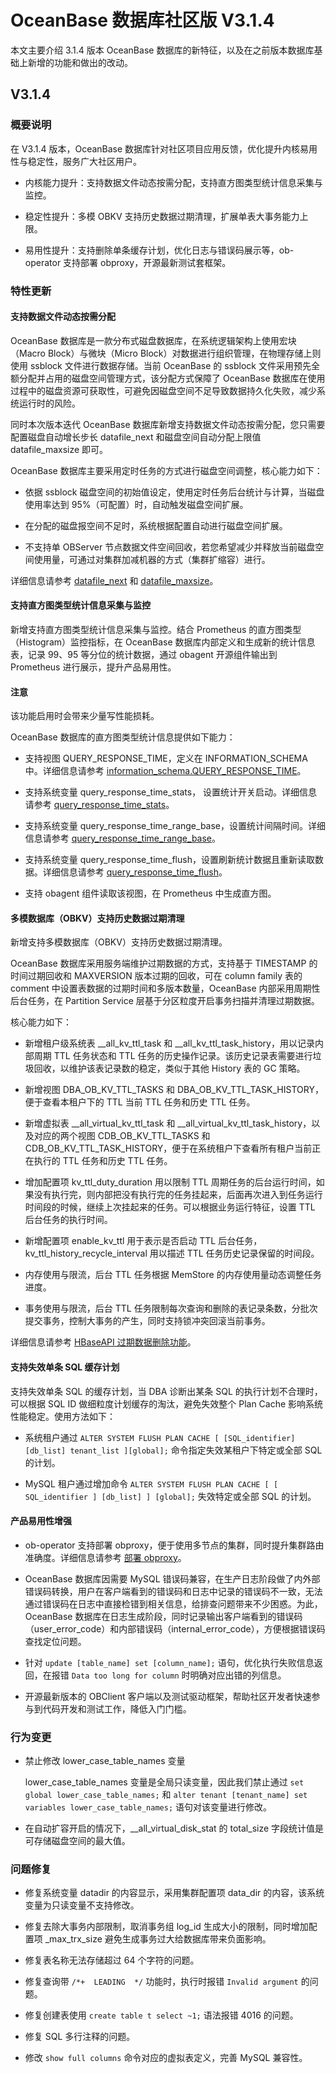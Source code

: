 # OceanBase 数据库社区版 V3.1.4

本文主要介绍 3.1.4 版本 OceanBase 数据库的新特征，以及在之前版本数据库基础上新增的功能和做出的改动。

## V3.1.4

### 概要说明

在 V3.1.4 版本，OceanBase 数据库针对社区项目应用反馈，优化提升内核易用性与稳定性，服务广大社区用户。

* 内核能力提升：支持数据文件动态按需分配，支持直方图类型统计信息采集与监控。

* 稳定性提升：多模 OBKV 支持历史数据过期清理，扩展单表大事务能力上限。

* 易用性提升：支持删除单条缓存计划，优化日志与错误码展示等，ob-operator 支持部署 obproxy，开源最新测试套框架。

### 特性更新

#### 支持数据文件动态按需分配

OceanBase 数据库是一款分布式磁盘数据库，在系统逻辑架构上使用宏块（Macro Block）与微块（Micro Block）对数据进行组织管理，在物理存储上则使用 ssblock 文件进行数据存储。当前 OceanBase 的 ssblock 文件采用预先全额分配并占用的磁盘空间管理方式，该分配方式保障了 OceanBase 数据库在使用过程中的磁盘资源可获取性，可避免因磁盘空间不足导致数据持久化失败，减少系统运行时的风险。

同时本次版本迭代 OceanBase 数据库新增支持数据文件动态按需分配，您只需要配置磁盘自动增长步长 datafile_next 和磁盘空间自动分配上限值 datafile_maxsize 即可。

OceanBase 数据库主要采用定时任务的方式进行磁盘空间调整，核心能力如下：

* 依据 ssblock 磁盘空间的初始值设定，使用定时任务后台统计与计算，当磁盘使用率达到 95%（可配置）时，自动触发磁盘空间扩展。

* 在分配的磁盘报空间不足时，系统根据配置自动进行磁盘空间扩展。

* 不支持单 OBServer 节点数据文件空间回收，若您希望减少并释放当前磁盘空间使用量，可通过对集群加减机器的方式（集群扩缩容）进行。

详细信息请参考 [datafile_next](https://www.oceanbase.com/docs/community-observer-cn-10000000000449772) 和 [datafile_maxsize](https://www.oceanbase.com/docs/community-observer-cn-10000000000449771)。

#### 支持直方图类型统计信息采集与监控

新增支持直方图类型统计信息采集与监控。结合 Prometheus 的直方图类型（Histogram）监控指标，在 OceanBase 数据库内部定义和生成新的统计信息表，记录 99、95 等分位的统计数据，通过 obagent 开源组件输出到 Prometheus 进行展示，提升产品易用性。

  <main id="notice" type='notice'>
    <h4>注意</h4>
    <p>该功能启用时会带来少量写性能损耗。</p>
  </main>

OceanBase 数据库的直方图类型统计信息提供如下能力：

* 支持视图 QUERY_RESPONSE_TIME，定义在 INFORMATION_SCHEMA 中。详细信息请参考 [information_schema.QUERY_RESPONSE_TIME](https://www.oceanbase.com/docs/community-observer-cn-10000000000450545)。

* 支持系统变量 query_response_time_stats， 设置统计开关启动。详细信息请参考 [query_response_time_stats](https://www.oceanbase.com/docs/community-observer-cn-10000000000449978)。

* 支持系统变量 query_response_time_range_base，设置统计间隔时间。详细信息请参考 [query_response_time_range_base](https://www.oceanbase.com/docs/community-observer-cn-10000000000449977)。

* 支持系统变量 query_response_time_flush，设置刷新统计数据且重新读取数据。详细信息请参考 [query_response_time_flush](https://www.oceanbase.com/docs/community-observer-cn-10000000000449976)。

* 支持 obagent 组件读取该视图，在 Prometheus 中生成直方图。

#### 多模数据库（OBKV）支持历史数据过期清理

新增支持多模数据库（OBKV）支持历史数据过期清理。

OceanBase 数据库采用服务端维护过期数据的方式，支持基于 TIMESTAMP 的时间过期回收和 MAXVERSION 版本过期的回收，可在 column family 表的 comment 中设置表数据的过期时间和多版本数量，OceanBase 内部采用周期性后台任务，在 Partition Service 层基于分区粒度开启事务扫描并清理过期数据。

核心能力如下：

* 新增租户级系统表 __all_kv_ttl_task 和 __all_kv_ttl_task_history，用以记录内部周期 TTL 任务状态和 TTL 任务的历史操作记录。该历史记录表需要进行垃圾回收，以维护该表记录数的稳定，类似于其他 History 表的 GC 策略。

* 新增视图 DBA_OB_KV_TTL_TASKS 和 DBA_OB_KV_TTL_TASK_HISTORY，便于查看本租户下的 TTL 当前 TTL 任务和历史 TTL 任务。

* 新增虚拟表 __all_virtual_kv_ttl_task 和 __all_virtual_kv_ttl_task_history，以及对应的两个视图 CDB_OB_KV_TTL_TASKS 和 CDB_OB_KV_TTL_TASK_HISTORY，便于在系统租户下查看所有租户当前正在执行的 TTL 任务和历史 TTL 任务。

* 增加配置项 kv_ttl_duty_duration 用以限制 TTL 周期任务的后台运行时间，如果没有执行完，则内部把没有执行完的任务挂起来，后面再次进入到任务运行时间段的时候，继续上次挂起来的任务。可以根据业务运行特征，设置 TTL 后台任务的执行时间。

* 新增配置项 enable_kv_ttl 用于表示是否启动 TTL 后台任务，kv_ttl_history_recycle_interval 用以描述 TTL 任务历史记录保留的时间段。

* 内存使用与限流，后台 TTL 任务根据 MemStore 的内存使用量动态调整任务进度。

* 事务使用与限流，后台 TTL 任务限制每次查询和删除的表记录条数，分批次提交事务，控制大事务的产生，同时支持锁冲突回滚当前事务。

详细信息请参考 [HBaseAPI 过期数据删除功能](https://www.oceanbase.com/docs/community-observer-cn-10000000000449593)。

#### 支持失效单条 SQL 缓存计划

支持失效单条 SQL 的缓存计划，当 DBA 诊断出某条 SQL 的执行计划不合理时，可以根据 SQL ID 做细粒度计划缓存的淘汰，避免失效整个 Plan Cache 影响系统性能稳定。使用方法如下：

* 系统租户通过 `ALTER SYSTEM FLUSH PLAN CACHE [ [SQL_identifier] [db_list] tenant_list ][global];` 命令指定失效某租户下特定或全部 SQL 的计划。

* MySQL 租户通过增加命令 `ALTER SYSTEM FLUSH PLAN CACHE [ [ SQL_identifier ] [db_list] ] [global];` 失效特定或全部 SQL 的计划。

#### 产品易用性增强

* ob-operator 支持部署 obproxy，便于使用多节点的集群，同时提升集群路由准确度。详细信息请参考 [部署 obproxy](https://www.oceanbase.com/docs/community-observer-cn-10000000000449661)。

* OceanBase 数据库因需要 MySQL 错误码兼容，在生产日志阶段做了内外部错误码转换，用户在客户端看到的错误码和日志中记录的错误码不一致，无法通过错误码在日志中直接检错到相关信息，给排查问题带来不少困惑。为此，OceanBase 数据库在日志生成阶段，同时记录输出客户端看到的错误码（user_error_code）和内部错误码（internal_error_code），方便根据错误码查找定位问题。

* 针对 `update [table_name] set [column_name];` 语句，优化执行失败信息返回，在报错 `Data too long for column` 时明确对应出错的列信息。

* 开源最新版本的 OBClient 客户端以及测试驱动框架，帮助社区开发者快速参与到代码开发和测试工作，降低入门门槛。

### 行为变更

* 禁止修改 lower_case_table_names 变量

  lower_case_table_names 变量是全局只读变量，因此我们禁止通过 `set global lower_case_table_names;` 和 `alter tenant [tenant_name] set variables lower_case_table_names;` 语句对该变量进行修改。

* 在自动扩容开启的情况下，__all_virtual_disk_stat 的 total_size 字段统计值是可存储磁盘空间的最大值。

### 问题修复

* 修复系统变量 datadir 的内容显示，采用集群配置项 data_dir 的内容，该系统变量为只读变量不支持修改。

* 修复去除大事务内部限制，取消事务组 log_id 生成大小的限制，同时增加配置项 _max_trx_size 避免生成事务过大给数据库带来负面影响。

* 修复表名称无法存储超过 64 个字符的问题。

* 修复查询带 `/*+  LEADING  */` 功能时，执行时报错 `Invalid argument` 的问题。

* 修复创建表使用 `create table t select ~1;` 语法报错 4016 的问题。

* 修复 SQL 多行注释的问题。

* 修改 `show full columns` 命令对应的虚拟表定义，完善 MySQL 兼容性。
